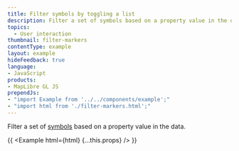 ```yaml
---
title: Filter symbols by toggling a list
description: Filter a set of symbols based on a property value in the data.
topics:
  - User interaction
thumbnail: filter-markers
contentType: example
layout: example
hideFeedback: true
language:
- JavaScript
products:
- MapLibre GL JS
prependJs:
- "import Example from '../../components/example';"
- "import html from './filter-markers.html';"
---
```


Filter a set of [symbols](https://maplibre.org/maplibre-style-spec/layers/#symbol) based on a property value in the data.

{{ <Example html={html} {...this.props} /> }}
